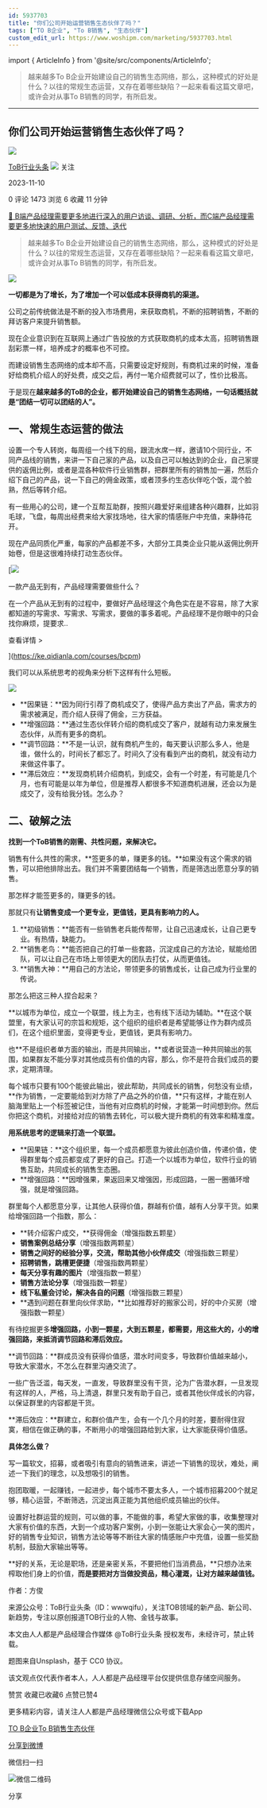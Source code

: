 ```yaml
---
id: 5937703
title: "你们公司开始运营销售生态伙伴了吗？"
tags: ["TO B企业", "To B销售", "生态伙伴"]
custom_edit_url: https://www.woshipm.com/marketing/5937703.html
---
```

import { ArticleInfo } from '@site/src/components/ArticleInfo';

<ArticleInfo
    author="ToB行业头条"
    authorLink="https://www.woshipm.com/u/1282717"
    published="2023-11-10"
    views={1473}
    comments={0}
    collects={6}
/>

> 越来越多To B企业开始建设自己的销售生态网络，那么，这种模式的好处是什么？以往的常规生态运营，又存在着哪些缺陷？一起来看看这篇文章吧，或许会对从事To B销售的同学，有所启发。

---

## 你们公司开始运营销售生态伙伴了吗？

[![](https://image.woshipm.com/wp-files/2021/06/MqyATQFLPw8nrssvlvHx.jpg!/both/72x72)](https://www.woshipm.com/u/1282717)

[ToB行业头条](https://www.woshipm.com/u/1282717) ![](https://static.woshipm.com/tag/1122_1@2x.png) 关注

2023-11-10

0 评论 1473 浏览 6 收藏 11 分钟

[🔗 B端产品经理需要更多地进行深入的用户访谈、调研、分析，而C端产品经理需要更多地快速的用户测试、反馈、迭代](https://ke.qidianla.com/courses/bcpm)

> 越来越多To B企业开始建设自己的销售生态网络，那么，这种模式的好处是什么？以往的常规生态运营，又存在着哪些缺陷？一起来看看这篇文章吧，或许会对从事To B销售的同学，有所启发。

![](https://image.woshipm.com/2023/04/13/f642ff6a-d9de-11ed-bd5e-00163e0b5ff3.jpg)

**一切都是为了增长，为了增加一个可以低成本获得商机的渠道。**

公司之前传统做法是不断的投入市场费用，来获取商机，不断的招聘销售，不断的拜访客户来提升销售额。

现在企业意识到在互联网上通过广告投放的方式获取商机的成本太高，招聘销售跟刮彩票一样，培养成才的概率也不可控。

而建设销售生态网络的成本却不高，只需要设定好规则，有商机过来的时候，准备好给商机介绍人的好处费，成交之后，再付一笔介绍费就可以了，性价比极高。

于是现在**越来越多的ToB的企业，都开始建设自己的销售生态网络，**一句话概括就是**“团结一切可以团结的人”。**

## 一、常规生态运营的做法

设置一个专人转岗，每周组一个线下的局，跟流水席一样，邀请10个同行业，不同产品线的销售，来讲一下自己家的产品，以及自己可以触达到的企业，自己家提供的返佣比例，或者是混各种软件行业销售群，把群里所有的销售加一遍，然后介绍下自己的产品，说一下自己的佣金政策，或者顶多约生态伙伴吃个饭，混个脸熟，然后等转介绍。

有一些用心的公司，建一个互帮互助群，按照兴趣爱好来组建各种兴趣群，比如羽毛球，飞盘，每周出经费来给大家找场地，往大家的情感账户中充值，来静待花开。

现在产品同质化严重，每家的产品都差不多，大部分工具类企业只能从返佣比例开始卷，但是这很难持续打动生态伙伴。

[![](https://image.woshipm.com/2023/08/02/58dc678c-30e3-11ee-88e7-00163e0b5ff3.png)

一款产品无到有，产品经理需要做些什么？

在一个产品从无到有的过程中，要做好产品经理这个角色实在是不容易，除了大家都知道的写需求、写需求、写需求，要做的事多着呢。产品经理不是你眼中的只会找你麻烦，提要求..

查看详情 >

](https://ke.qidianla.com/courses/bcpm)

我们可以从系统思考的视角来分析下这样有什么短板。

![](https://image.woshipm.com/wp-files/2023/11/OptSqG8r4JVEK6W5fhr3.png)

*   **因果链：**因为同行引荐了商机成交了，使得产品方卖出了产品，需求方的需求被满足，而介绍人获得了佣金，三方获益。
*   **增强回路：**通过生态伙伴转介绍的商机成交了客户，就越有动力来发展生态伙伴，从而有更多的商机。
*   **调节回路：**不是一认识，就有商机产生的，每天要认识那么多人，他是谁，做什么的，时间长了都忘了。时间久了没有看到产出的商机，就没有动力来做这件事了。
*   **滞后效应：**发现商机转介绍商机，到成交，会有一个时差，有可能是几个月，也有可能是以年为单位，但是推荐人都很多不知道商机进展，还会以为是成交了，没有给我分钱。怎么办？

## 二、破解之法

**找到一个ToB销售的刚需、共性问题，来解决它。**

销售有什么共性的需求，**签更多的单，赚更多的钱。**如果没有这个需求的销售，可以把他排除出去。我们并不需要团结每一个销售，而是筛选出愿意分享的销售。

那怎样才能签更多的，赚更多的钱。

那就只有**让销售变成一个更专业，更值钱，更具有影响力的人。**

1.  **初级销售：**能否有一些销售老兵能传帮带，让自己迅速成长，让自己更专业。有热情，缺能力。
2.  **销售老鸟：**能否把自己的打单一些套路，沉淀成自己的方法论，赋能给团队，可以让自己在市场上带领更大的团队去打仗，从而更值钱。
3.  **销售大神：**用自己的方法论，带领更多的销售成长，让自己成为行业里的传说。

那怎么把这三种人捏合起来？

**以城市为单位，成立一个联盟，线上为主，也有线下活动为辅助。**在这个联盟里，有大家认可的宗旨和规矩，这个组织的组织者是希望能够让作为群内成员们，在这个组织里面，变得更专业，更值钱，更具有影响力。

也**不是组织者单方面的输出，而是共同输出，**或者说营造一种共同输出的氛围，如果群友不能分享对其他成员有价值的内容，那么，你不是符合我们成员的要求，定期清理。

每个城市只要有100个能彼此输出，彼此帮助，共同成长的销售，何愁没有业绩，**作为销售，一定要能给到对方除了产品之外的价值，**只有这样，才能在别人脑海里贴上一个标签被记住，当他有对应商机的时候，才能第一时间想到你。然后你把这个商机，对接给对应的销售去转化，可以极大提升商机的有效率和精准度。

**用系统思考的逻辑来打造一个联盟。**

*   **因果链：**这个组织里，每一个成员都愿意为彼此创造价值，传递价值，使得群里每个成员都变成了更好的自己。打造一个以城市为单位，软件行业的销售互助，共同成长的销售生态圈。
*   **增强回路：**因增强果，果返回来又增强因，形成回路，一圈一圈循环增强，就是增强回路。

群里每个人都愿意分享，让其他人获得价值，群越有价值，越有人分享干货。如果给增强回路一个指数，那么：

*   **转介绍客户成交，**获得佣金（增强指数五颗星）
*   **销售案例总结分享**（增强指数两颗星）
*   **销售之间好的经验分享，交流，帮助其他小伙伴成交**（增强指数三颗星）
*   **招聘销售，跳槽更便捷**（增强指数两颗星）
*   **每天分享有趣的图片**（增强指数一颗星）
*   **销售方法论分享**（增强指数一颗星）
*   **线下私董会讨论，解决各自的问题**（增强指数三颗星）
*   **遇到问题在群里向伙伴求助，**比如推荐好的搬家公司，好的中介买房（增强指数一颗星）

有待挖掘更多**增强回路，**小到一颗星，大到五颗星，都需要，用这些大的，小的增强回路，来**抵消调节回路和滞后效应。**

**调节回路：**群成员没有获得价值感，潜水时间变多，导致群价值越来越小，导致大家潜水，不怎么在群里沟通交流了。

一些广告泛滥，每天发，一直发，导致群里没有干货，沦为广告潜水群，一旦发现有这样的人，严格，马上清退，群里只发有助于自己，或者其他伙伴成长的内容，以保证群里的内容都是干货。

**滞后效应：**群建立，和群价值产生，会有一个几个月的时差，要耐得住寂寞，相信在做正确的事，不断用小的增强回路给到大家，让大家能获得价值感。

**具体怎么做？**

写一篇软文，招募，或者吸引有意向的销售进来，讲述一下销售的现状，难处，阐述一下我们的理念，以及想吸引的销售。

抱团取暖，一起赚钱，一起进步，每个城市不要太多人，一个城市招募200个就足够，精心运营，不断筛选，沉淀出真正能为其他组织成员输出的伙伴。

设置好社群运营的规则，可以做的事，不能做的事，希望大家做的事，收集整理对大家有价值的东西，大到一个成功客户案例，小到一张能让大家会心一笑的图片，好的销售专业知识，销售方法论等等不断往大家的情感账户中充值，设置一些奖励机制，鼓励大家输出等等。

**好的关系，无论是职场，还是亲密关系，不要把他们当消费品，**只想办法来榨取他们身上的价值，**而是要把对方当做投资品，精心灌溉，让对方越来越值钱。**

作者：方俊

来源公众号：ToB行业头条（ID：wwwqifu），关注TOB领域的新产品、新公司、新趋势，专注以原创报道TOB行业的人物、金钱与故事。

本文由人人都是产品经理合作媒体 @ToB行业头条 授权发布，未经许可，禁止转载。

题图来自Unsplash，基于 CC0 协议。

该文观点仅代表作者本人，人人都是产品经理平台仅提供信息存储空间服务。

赞赏 收藏已收藏6 点赞已赞4

更多精彩内容，请关注人人都是产品经理微信公众号或下载App

[TO B企业](https://www.woshipm.com/tag/to-b%e4%bc%81%e4%b8%9a)[To B销售](https://www.woshipm.com/tag/to-b%e9%94%80%e5%94%ae)[生态伙伴](https://www.woshipm.com/tag/%e7%94%9f%e6%80%81%e4%bc%99%e4%bc%b4)

[分享到微博](https://service.weibo.com/share/share.php?appkey=2775287854&title=你们公司开始运营销售生态伙伴了吗？&url=https://www.woshipm.com/marketing/5937703.html&pic=https://image.woshipm.com/2023/04/13/f642ff6a-d9de-11ed-bd5e-00163e0b5ff3.jpg)

微信扫一扫

![微信二维码](https://api.pwmqr.com/qrcode/create/?url=https://www.woshipm.com/marketing/5937703.html)

分享